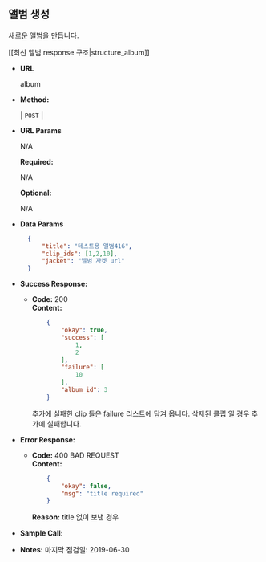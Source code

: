 **앨범 생성**
----
  새로운 앨범을 만듭니다.
    
  [[최신 앨범 response 구조|structure_album]]

    
* **URL**

  album

* **Method:**
  
  | `POST` |
  
*  **URL Params**
    
    N/A

   **Required:**
 
   N/A

   **Optional:**
 
   N/A

* **Data Params**

    ```json
      {
          "title": "테스트용 앨범416",
          "clip_ids": [1,2,10],
          "jacket": "앨범 자켓 url"
      }
    ```

* **Success Response:**
  
  * **Code:** 200 <br />
    **Content:** 
    ```json
        {
            "okay": true,
            "success": [
                1,
                2
            ],
            "failure": [
                10
            ],
            "album_id": 3
        }
    ```
    추가에 실패한 clip 들은 failure 리스트에 담겨 옵니다.
    삭제된 클립 일 경우 추가에 실패합니다.
 
* **Error Response:**

  * **Code:** 400 BAD REQUEST <br />
    **Content:** 
    ```json
        {
            "okay": false,
            "msg": "title required"
        }
    ```
    **Reason:** title 없이 보낸 경우

* **Sample Call:**

* **Notes:**
    마지막 점검일: 2019-06-30
